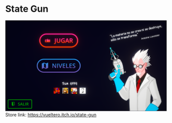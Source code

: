 # State Gun
![](https://github.com/Vueltero/State-Gun/blob/main/portada.png)
Store link: https://vueltero.itch.io/state-gun
